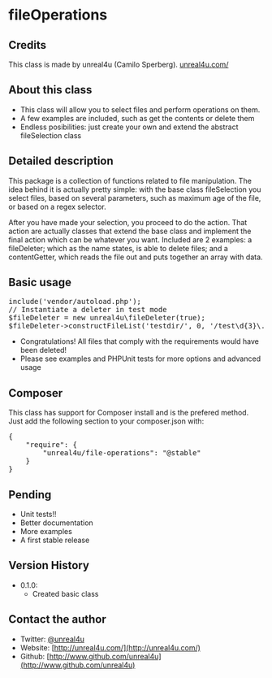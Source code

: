 fileOperations
======

Credits
--------

This class is made by unreal4u (Camilo Sperberg). [unreal4u.com/](http://unreal4u.com/)

About this class
--------

* This class will allow you to select files and perform operations on them.
* A few examples are included, such as get the contents or delete them
* Endless posibilities: just create your own and extend the abstract fileSelection class

Detailed description
---------

This package is a collection of functions related to file manipulation. The idea behind it is actually pretty simple:
with the base class fileSelection you select files, based on several parameters, such as maximum age of the file, or
based on a regex selector.

After you have made your selection, you proceed to do the action. That action are actually classes that extend the base
class and implement the final action which can be whatever you want. Included are 2 examples: a fileDeleter; which as
the name states, is able to delete files; and a contentGetter, which reads the file out and puts together an array with
data.

Basic usage
----------

<pre>include('vendor/autoload.php');
// Instantiate a deleter in test mode
$fileDeleter = new unreal4u\fileDeleter(true);
$fileDeleter->constructFileList('testdir/', 0, '/test\d{3}\.txt/')->deleteAll();
</pre>

* Congratulations! All files that comply with the requirements would have been deleted!
* Please see examples and PHPUnit tests for more options and advanced usage

Composer
----------

This class has support for Composer install and is the prefered method. Just add the following section to your
composer.json with:

<pre>
{
    "require": {
        "unreal4u/file-operations": "@stable"
    }
}
</pre>

Pending
---------

* Unit tests!!
* Better documentation
* More examples
* A first stable release

Version History
----------

* 0.1.0:
    * Created basic class

Contact the author
-------

* Twitter: [@unreal4u](http://twitter.com/unreal4u)
* Website: [http://unreal4u.com/](http://unreal4u.com/)
* Github:  [http://www.github.com/unreal4u](http://www.github.com/unreal4u)
